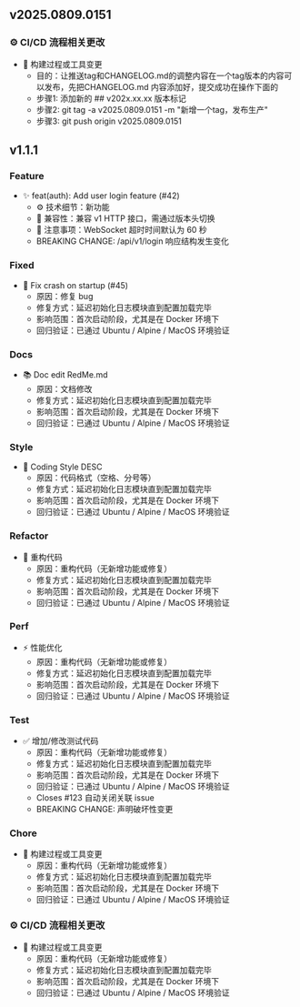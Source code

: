 ## v2025.0809.0151

### ⚙️ CI/CD 流程相关更改
- 🧹 构建过程或工具变更
  - 目的：让推送tag和CHANGELOG.md的调整内容在一个tag版本的内容可以发布，先把CHANGELOG.md 内容添加好，提交成功在操作下面的
  - 步骤1: 添加新的 ## v202x.xx.xx 版本标记
  - 步骤2: git tag -a v2025.0809.0151 -m "新增一个tag，发布生产"
  - 步骤3: git push origin v2025.0809.0151

## v1.1.1

### Feature
- ✨ feat(auth): Add user login feature (#42)
    - ⚙ 技术细节：新功能
    - 🔁 兼容性：兼容 v1 HTTP 接口，需通过版本头切换
    - 📢 注意事项：WebSocket 超时时间默认为 60 秒
    - BREAKING CHANGE: /api/v1/login 响应结构发生变化

### Fixed
- 🐛 Fix crash on startup (#45)
    - 原因：修复 bug
    - 修复方式：延迟初始化日志模块直到配置加载完毕
    - 影响范围：首次启动阶段，尤其是在 Docker 环境下
    - 回归验证：已通过 Ubuntu / Alpine / MacOS 环境验证

### Docs
- 📚 Doc edit RedMe.md
  - 原因：文档修改
  - 修复方式：延迟初始化日志模块直到配置加载完毕
  - 影响范围：首次启动阶段，尤其是在 Docker 环境下
  - 回归验证：已通过 Ubuntu / Alpine / MacOS 环境验证

### Style
- 💅 Coding Style DESC
  - 原因：代码格式（空格、分号等）
  - 修复方式：延迟初始化日志模块直到配置加载完毕
  - 影响范围：首次启动阶段，尤其是在 Docker 环境下
  - 回归验证：已通过 Ubuntu / Alpine / MacOS 环境验证

### Refactor
- 🔨 重构代码
  - 原因：重构代码（无新增功能或修复）
  - 修复方式：延迟初始化日志模块直到配置加载完毕
  - 影响范围：首次启动阶段，尤其是在 Docker 环境下
  - 回归验证：已通过 Ubuntu / Alpine / MacOS 环境验证

### Perf
- ⚡️ 性能优化
  - 原因：重构代码（无新增功能或修复）
  - 修复方式：延迟初始化日志模块直到配置加载完毕
  - 影响范围：首次启动阶段，尤其是在 Docker 环境下
  - 回归验证：已通过 Ubuntu / Alpine / MacOS 环境验证

### Test
- ✅ 增加/修改测试代码
  - 原因：重构代码（无新增功能或修复）
  - 修复方式：延迟初始化日志模块直到配置加载完毕
  - 影响范围：首次启动阶段，尤其是在 Docker 环境下
  - 回归验证：已通过 Ubuntu / Alpine / MacOS 环境验证
  - Closes #123 自动关闭关联 issue
  - BREAKING CHANGE: 声明破坏性变更

### Chore
- 🧹 构建过程或工具变更
  - 原因：重构代码（无新增功能或修复）
  - 修复方式：延迟初始化日志模块直到配置加载完毕
  - 影响范围：首次启动阶段，尤其是在 Docker 环境下
  - 回归验证：已通过 Ubuntu / Alpine / MacOS 环境验证

### ⚙️ CI/CD 流程相关更改
- 🧹 构建过程或工具变更
  - 原因：重构代码（无新增功能或修复）
  - 修复方式：延迟初始化日志模块直到配置加载完毕
  - 影响范围：首次启动阶段，尤其是在 Docker 环境下
  - 回归验证：已通过 Ubuntu / Alpine / MacOS 环境验证